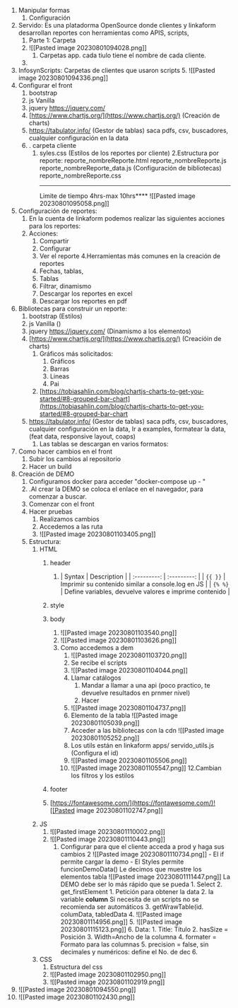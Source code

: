 
1. Manipular formas
	1. Configuración
2. Servido: Es una platadorma OpenSource donde clientes y linkaform desarrollan reportes con herramientas como APIS, scripts, 
	1. Parte 1: Carpeta
	2. ![[Pasted image 20230801094028.png]]
		1. Carpetas app. cada tiulo tiene el nombre de cada cliente.
	3. 
3. InfosynScripts: Carpetas de clientes que usaron scripts
	5. ![[Pasted image 20230801094336.png]]
6. Configurar el front
	1. bootstrap
	2. js Vanilla
	3. jquery https://jquery.com/
	4. [https://www.chartjs.org/](https://www.chartjs.org/) (Creación de charts)
	5. https://tabulator.info/ (Gestor de tablas) saca pdfs, csv, buscadores, cualquier configuración en la data
	6. . carpeta cliente
		1.  syles.css (Estilos de los reportes por cliente)
		2.Estructura por reporte:
			reporte_nombreReporte.html
			reporte_nombreReporte.js
			reporte_nombreReporte_data.js (Configuración de bibliotecas)
			reporte_nombreReporte.css
			****
			Limite de tiempo
				4hrs-max 10hrs****
			![[Pasted image 20230801095058.png]]
1. Configuración de reportes:
	1. En la cuenta de linkaform podemos realizar las siguientes acciones para los reportes:
	2. Acciones:
		1. Compartir
		2. Configurar
		3. Ver el reporte
		4.Herramientas más comunes en la creación de reportes
		1. Fechas, tablas, 
		2. Tablas
		3. Filtrar, dinamismo
		4. Descargar los reportes en excel
		5. Descargar los reportes en pdf
1. Bibliotecas para construir un reporte:
	1. bootstrap (Estilos)
	2. js Vanilla ()
	3. jquery https://jquery.com/ (Dinamismo a los elementos)
	4. [https://www.chartjs.org/](https://www.chartjs.org/) (Creacióin de charts)
		1. Gráficos más solicitados:
			1. Gráficos 
			2. Barras
			3. Lineas
			4. Pai
		2. [https://tobiasahlin.com/blog/chartjs-charts-to-get-you-started/#8-grouped-bar-chart](https://tobiasahlin.com/blog/chartjs-charts-to-get-you-started/#8-grouped-bar-chart
	6. https://tabulator.info/ (Gestor de tablas) saca pdfs, csv, buscadores, cualquier configuración en la data, Ir a examples, formatear la data, (feat data, responsive layout, coaps) 
		1. Las tablas se descargan en varios formatos: 
2. Como hacer cambios en el front
	1. Subir los cambios al repositorio
	2. Hacer un build
3. Creación de DEMO
	1. Configuramos docker para acceder "docker-compose up - "
	2. .Al crear la DEMO se coloca el enlace en el navegador, para comenzar a buscar.
	3. Comenzar con el front
	4. Hacer pruebas 
		1. Realizamos cambios
		2. Accedemos a las ruta 
		3. ![[Pasted image 20230801103405.png]]
	5. Estructura:
		1. HTML
			1. header
				1.  | Syntax      | Description |
| :---------: | :---------: |
| ```{{ }}```      | Imprimir su contenido similar a console.log en JS       |
| ```{% %}```   | Define variables, devuelve valores e imprime contenido        |

			2. style
			3. body
				1. ![[Pasted image 20230801103540.png]]
				2. ![[Pasted image 20230801103626.png]]
				3. Como accedemos a dem
					1. ![[Pasted image 20230801103720.png]]
					2. Se recibe el  scripts
					3. ![[Pasted image 20230801104044.png]]
					4. Llamar catálogos
						1. Mandar a llamar a una api (poco practico, te devuelve resultados en prnmer nivel)
						2. Hacer 
					5. ![[Pasted image 20230801104737.png]]
					6. Elemento de la tabla
					![[Pasted image 20230801105039.png]]
					7. Acceder a las bibliotecas con la cdn
					 ![[Pasted image 20230801105252.png]]
					9. Los utils están en linkaform apps/ servido_utils.js (Configura el id)
					10. ![[Pasted image 20230801105506.png]]
					11. ![[Pasted image 20230801105547.png]]
					12.Cambian los filtros y los estilos 
			1. footer
			2. [https://fontawesome.com/](https://fontawesome.com/)![[Pasted image 20230801102747.png]]
		3. JS
			1. ![[Pasted image 20230801110002.png]]
			2. ![[Pasted image 20230801110443.png]]
				1. Configurar para que el cliente acceda a prod y haga sus cambios
				2 ![[Pasted image 20230801110734.png]]
									- El if permite cargar la demo
									- El Styles permite 
			funcionDemoData() 
				Le decimos que muestre los elementos tabla
					![[Pasted image 20230801111447.png]]
					La DEMO debe ser lo más rápido que se pueda
							1. Select
							2. get_firstElement
								1. Petición para obtener la data
								2. la variable **column** Si necesita de un scripts no se recomienda ser automáticos
								3. getWrawTable(id. columData, tabledData
								4. ![[Pasted image 20230801114956.png]]
								5. ![[Pasted image 20230801115123.png]]
								6. Data:
									1. Title: Título
									2. hasSize = Posición
									3. Width=Ancho de la columna
									4. formater = Formato para las columnas
									5. precision = false, sin decimales y numéricos: define el No. de dec
									6. 
		1. CSS
			1. Estructura del css
			2. ![[Pasted image 20230801102950.png]]
			3. ![[Pasted image 20230801102919.png]]
1. ![[Pasted image 20230801094550.png]]
2. ![[Pasted image 20230801102430.png]]